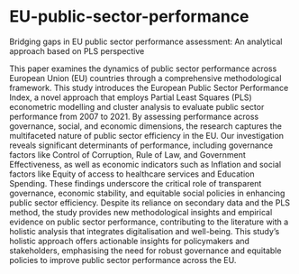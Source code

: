 # EU-public-sector-performance
Bridging gaps in EU public sector performance assessment: An analytical approach based on PLS perspective

This paper examines the dynamics of public sector performance across European Union (EU) countries through a comprehensive methodological framework. This study introduces the European Public Sector Performance Index, a novel approach that employs Partial Least Squares (PLS) econometric modelling and cluster analysis to evaluate public sector performance from 2007 to 2021. By assessing performance across governance, social, and economic dimensions, the research captures the multifaceted nature of public sector efficiency in the EU. Our investigation reveals significant determinants of performance, including governance factors like Control of Corruption, Rule of Law, and Government Effectiveness, as well as economic indicators such as Inflation and social factors like Equity of access to healthcare services and Education Spending. These findings underscore the critical role of transparent governance, economic stability, and equitable social policies in enhancing public sector efficiency. Despite its reliance on secondary data and the PLS method, the study provides new methodological insights and empirical evidence on public sector performance, contributing to the literature with a holistic analysis that integrates digitalisation and well-being. This study’s holistic approach offers actionable insights for policymakers and stakeholders, emphasising the need for robust governance and equitable policies to improve public sector performance across the EU.
